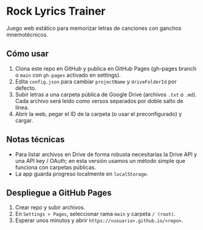 # Rock Lyrics Trainer

Juego web estático para memorizar letras de canciones con ganchos mnemotécnicos.

## Cómo usar

1. Clona este repo en GitHub y publica en GitHub Pages (gh-pages branch o `main` con `gh-pages` activado en settings).
2. Edita `config.json` para cambiar `projectName` y `driveFolderId` por defecto.
3. Subir letras a una carpeta pública de Google Drive (archivos `.txt` o `.md`). Cada archivo será leído como versos separados por doble salto de línea.
4. Abrir la web, pegar el ID de la carpeta (o usar el preconfigurado) y cargar.

## Notas técnicas
- Para listar archivos en Drive de forma robusta necesitarías la Drive API y una API key / OAuth; en esta versión usamos un método simple que funciona con carpetas públicas.
- La app guarda progreso localmente en `localStorage`.

## Despliegue a GitHub Pages
1. Crear repo y subir archivos.
2. En `Settings > Pages`, seleccionar rama `main` y carpeta `/ (root)`.
3. Esperar unos minutos y abrir `https://<usuario>.github.io/<repo>`.
